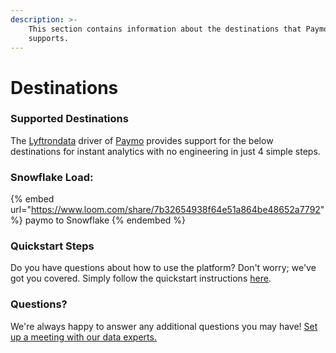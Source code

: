 ```yaml
---
description: >-
    This section contains information about the destinations that Paymo
    supports.
---
```


# Destinations

### Supported Destinations

The [Lyftrondata](https://www.lyftrondata.com/) driver of [Paymo](https://www.lyftrondata.com/integration/sales-analytics/paymo/) provides support for the below destinations for instant analytics with no engineering in just 4 simple steps.

### Snowflake Load:

{% embed url="https://www.loom.com/share/7b32654938f64e51a864be48652a7792" %}
paymo to Snowflake
{% endembed %}

### Quickstart Steps

Do you have questions about how to use the platform? Don't worry; we've got you covered. Simply follow the quickstart instructions [here](../../../quickstart-steps.md).

### Questions? <a href="#questions" id="questions"></a>

We're always happy to answer any additional questions you may have! [Set up a meeting with our data experts.](https://www.lyftrondata.com/book-a-meeting/)
